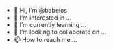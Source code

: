 - 👋 Hi, I’m @babeios
- 👀 I’m interested in ...
- 🌱 I’m currently learning ...
- 💞️ I’m looking to collaborate on ...
- 📫 How to reach me ...

<!---
babeios/babeios is a ✨ special ✨ repository because its `README.md` (this file) appears on your GitHub profile.
You can click the Preview link to take a look at your changes.
--->
